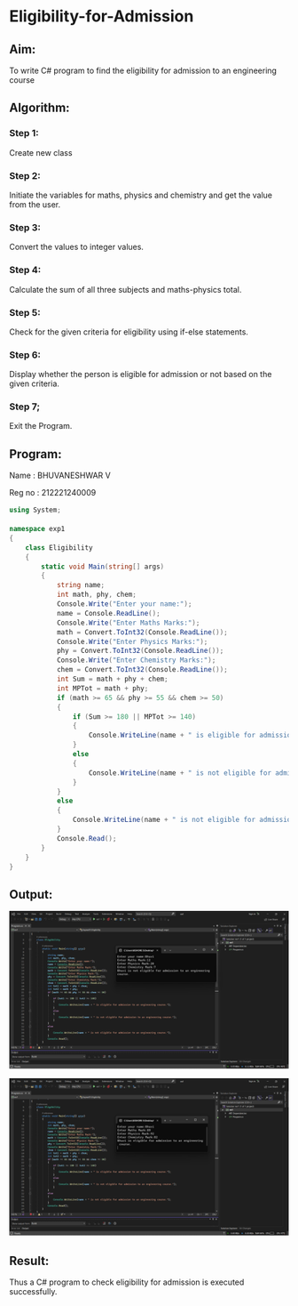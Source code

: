 # Eligibility-for-Admission

## Aim:
To write C# program to find the eligibility for admission to an engineering course

## Algorithm:
### Step 1:
Create new class

### Step 2:
Initiate the variables for maths, physics and chemistry and get the value from the user.

### Step 3:
Convert the values to integer values.

### Step 4:
Calculate the sum of all three subjects and maths-physics total.

### Step 5:
Check for the given criteria for eligibility using if-else statements.

### Step 6:
Display whether the person is eligible for admission or not based on the given criteria.

### Step 7;
Exit the Program.

## Program:
Name : BHUVANESHWAR V

Reg no : 212221240009

```c#
using System;

namespace exp1
{
    class Eligibility
    {
        static void Main(string[] args)
        {
            string name;
            int math, phy, chem;
            Console.Write("Enter your name:");
            name = Console.ReadLine();
            Console.Write("Enter Maths Marks:");
            math = Convert.ToInt32(Console.ReadLine());
            Console.Write("Enter Physics Marks:");
            phy = Convert.ToInt32(Console.ReadLine());
            Console.Write("Enter Chemistry Marks:");
            chem = Convert.ToInt32(Console.ReadLine());
            int Sum = math + phy + chem;
            int MPTot = math + phy;
            if (math >= 65 && phy >= 55 && chem >= 50)
            {
                if (Sum >= 180 || MPTot >= 140)
                {
                    Console.WriteLine(name + " is eligible for admission to an engineering course.");
                }
                else
                {
                    Console.WriteLine(name + " is not eligible for admission to an engineering course due to insufficient marks.");
                }
            }
            else
            {
                Console.WriteLine(name + " is not eligible for admission to an engineering course due to insufficient marks.");
            }
            Console.Read();
        }
    }
}
```

## Output:
![output](ss1.png)

![output](ss2.png)

## Result:

Thus a C# program to check eligibility for admission is executed successfully.
